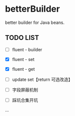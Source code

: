# betterBuilder

better builder for Java beans.

## TODO LIST

- [ ] fluent - builder

- [x] fluent - set

- [x] fluent - get

- [ ] update set【return 可选改造】

- [ ] 字段屏蔽机制

- [ ] 踩坑合集开坑

...
